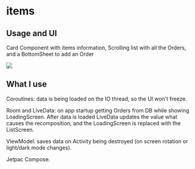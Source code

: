 # items
## Usage and UI
Card Component with items information, Scrolling list with all the Orders, and a BottomSheet to add an Order

<img src="https://media.giphy.com/media/vUA6C5rdbmfxRE9QV4/giphy.gif">

## What I use
Coroutines: data is being loaded on the IO thread, so the UI won't freeze.

Room and LiveData: on app startup getting Orders from DB while showing LoadingScreen. After data is loaded LiveData updates the value what causes the recomposition, and the LoadingScreen is replaced with the ListScreen.

ViewModel: saves data on Activity being destroyed (on screen rotation or light/dark mode changes).

Jetpac Compose.
